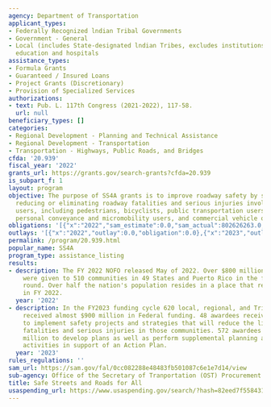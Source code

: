 ```yaml
---
agency: Department of Transportation
applicant_types:
- Federally Recognized lndian Tribal Governments
- Government - General
- Local (includes State-designated lndian Tribes, excludes institutions of higher
  education and hospitals
assistance_types:
- Formula Grants
- Guaranteed / Insured Loans
- Project Grants (Discretionary)
- Provision of Specialized Services
authorizations:
- text: Pub. L. 117th Congress (2021-2022), 117-58.
  url: null
beneficiary_types: []
categories:
- Regional Development - Planning and Technical Assistance
- Regional Development - Transportation
- Transportation - Highways, Public Roads, and Bridges
cfda: '20.939'
fiscal_year: '2022'
grants_url: https://grants.gov/search-grants?cfda=20.939
is_subpart_f: 1
layout: program
objective: The purpose of SS4A grants is to improve roadway safety by significantly
  reducing or eliminating roadway fatalities and serious injuries involving various
  users, including pedestrians, bicyclists, public transportation users, motorists,
  personal conveyance and micromobility users, and commercial vehicle operators.
obligations: '[{"x":"2022","sam_estimate":0.0,"sam_actual":802626263.0,"usa_spending_actual":0.0},{"x":"2023","sam_estimate":0.0,"sam_actual":895717978.0,"usa_spending_actual":231876076.12},{"x":"2024","sam_estimate":1256687000.0,"sam_actual":0.0,"usa_spending_actual":174264042.59}]'
outlays: '[{"x":"2022","outlay":0.0,"obligation":0.0},{"x":"2023","outlay":27267644.99,"obligation":226828416.32},{"x":"2024","outlay":681944.39,"obligation":179311702.39}]'
permalink: /program/20.939.html
popular_name: SS4A
program_type: assistance_listing
results:
- description: The FY 2022 NOFO released May of 2022. Over $800 million in awards
    were given to 510 communities in 49 States and Puerto Rico in the first funding
    round. Over half the nation's population resides in a place that received funding
    in FY 2022.
  year: '2022'
- description: In the FY2023 funding cycle 620 local, regional, and Tribal governments
    received almost $900 million in Federal funding. 48 awardees received $605 million
    to implement safety projects and strategies that will reduce the likelihood of
    fatalities and serious injuries in those communities. 572 awardees received $290
    million to develop plans as well as perform supplemental planning and/or demonstration
    activities in support of an Action Plan.
  year: '2023'
rules_regulations: ''
sam_url: https://sam.gov/fal/0cc082288e48483fb501087c6e1e7d14/view
sub-agency: Office of the Secretary of Tranportation (OST) Procurement Operations
title: Safe Streets and Roads for All
usaspending_url: https://www.usaspending.gov/search/?hash=82eed7f558431dad8b2bfd461605971d
---
```

